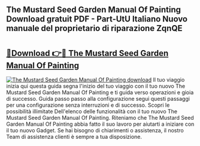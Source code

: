 ## The Mustard Seed Garden Manual Of Painting Download gratuit PDF - Part-UtU Italiano Nuovo manuale del proprietario di riparazione ZqnQE

# <h2><a href="http://dfde2g.blite.top/?on=The+Mustard+Seed+Garden+Manual+Of+Painting">🔗Download 👉🔴 The Mustard Seed Garden Manual Of Painting</a></h2>

[![The Mustard Seed Garden Manual Of Painting download](https://i.imgur.com/lujVjoI.png)](http://dfde2g.blite.top/?on=The+Mustard+Seed+Garden+Manual+Of+Painting)
Il tuo viaggio inizia qui questa guida segna l'inizio del tuo viaggio con il tuo nuovo The Mustard Seed Garden Manual Of Painting e ti guida verso operazioni e gioia di successo. Guida passo passo alla configurazione segui questi passaggi per una configurazione senza interruzioni e di successo. Scopri le possibilità illimitate Dell'elenco delle funzionalità con il tuo nuovo The Mustard Seed Garden Manual Of Painting. Riteniamo che The Mustard Seed Garden Manual Of Painting abbia fatto il suo lavoro per aiutarti a iniziare con il tuo nuovo Gadget. Se hai bisogno di chiarimenti o assistenza, il nostro Team di assistenza clienti è sempre a tua disposizione.
